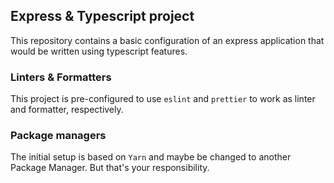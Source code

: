 Express & Typescript project
----------------------------

This repository contains a basic configuration of an express application
that would be written using typescript features.

### Linters & Formatters

This project is pre-configured to use `eslint` and `prettier` to work as 
linter and formatter, respectively.

### Package managers

The initial setup is based on `Yarn` and maybe be changed to another Package Manager.
But that's your responsibility.
